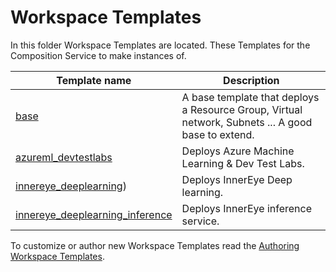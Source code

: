 # Workspace Templates

In this folder Workspace Templates are located. These Templates for the Composition Service to make instances of.

| Template name | Description |
| --- | --- |
| [base](./base/README.md) | A base template that deploys a Resource Group, Virtual network, Subnets ... A good base to extend. |
| [azureml_devtestlabs](./azureml_devtestlabs/readme.md) | Deploys Azure Machine Learning & Dev Test Labs. |
| [innereye_deeplearning](./innereye_deeplearning/readme.md)) | Deploys InnerEye Deep learning. |
| [innereye_deeplearning_inference](./innereye_deeplearning_inference/readme.md) | Deploys InnerEye inference service. |

To customize or author new Workspace Templates read the [Authoring Workspace Templates](../../docs/authoring-workspace-templates.md).
